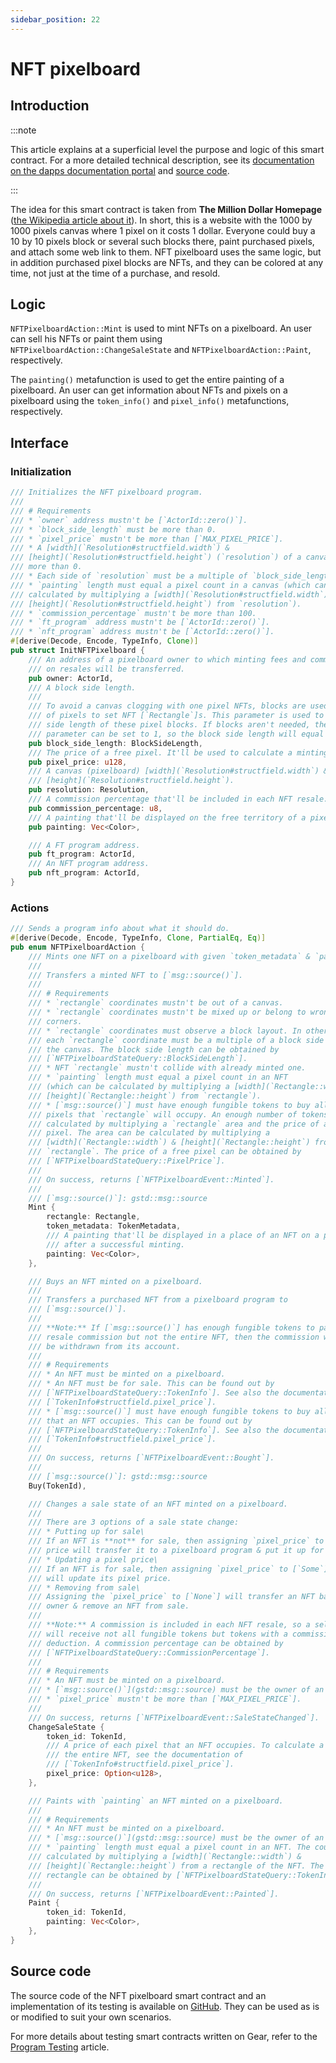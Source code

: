 ```yaml
---
sidebar_position: 22
---
```


# NFT pixelboard

## Introduction

:::note

This article explains at a superficial level the purpose and logic of this smart contract. For a more detailed technical description, see its [documentation on the dapps documentation portal](https://dapps.gear.rs/nft_pixelboard_io) and [source code](#source-code).

:::

The idea for this smart contract is taken from **The Million Dollar Homepage** ([the Wikipedia article about it](https://en.wikipedia.org/wiki/The_Million_Dollar_Homepage)). In short, this is a website with the 1000 by 1000 pixels canvas where 1 pixel on it costs 1 dollar. Everyone could buy a 10 by 10 pixels block or several such blocks there, paint purchased pixels, and attach some web link to them. NFT pixelboard uses the same logic, but in addition purchased pixel blocks are NFTs, and they can be colored at any time, not just at the time of a purchase, and resold.

## Logic

`NFTPixelboardAction::Mint` is used to mint NFTs on a pixelboard. An user can sell his NFTs or paint them using `NFTPixelboardAction::ChangeSaleState` and `NFTPixelboardAction::Paint`, respectively.

The `painting()` metafunction is used to get the entire painting of a pixelboard. An user can get information about NFTs and pixels on a pixelboard using the `token_info()` and `pixel_info()` metafunctions, respectively.

## Interface

### Initialization

```rust
/// Initializes the NFT pixelboard program.
///
/// # Requirements
/// * `owner` address mustn't be [`ActorId::zero()`].
/// * `block_side_length` must be more than 0.
/// * `pixel_price` mustn't be more than [`MAX_PIXEL_PRICE`].
/// * A [width](`Resolution#structfield.width`) &
/// [height](`Resolution#structfield.height`) (`resolution`) of a canvas must be
/// more than 0.
/// * Each side of `resolution` must be a multiple of `block_side_length`.
/// * `painting` length must equal a pixel count in a canvas (which can be
/// calculated by multiplying a [width](`Resolution#structfield.width`) &
/// [height](`Resolution#structfield.height`) from `resolution`).
/// * `commission_percentage` mustn't be more than 100.
/// * `ft_program` address mustn't be [`ActorId::zero()`].
/// * `nft_program` address mustn't be [`ActorId::zero()`].
#[derive(Decode, Encode, TypeInfo, Clone)]
pub struct InitNFTPixelboard {
    /// An address of a pixelboard owner to which minting fees and commissions
    /// on resales will be transferred.
    pub owner: ActorId,
    /// A block side length.
    ///
    /// To avoid a canvas clogging with one pixel NFTs, blocks are used instead
    /// of pixels to set NFT [`Rectangle`]s. This parameter is used to set a
    /// side length of these pixel blocks. If blocks aren't needed, then this
    /// parameter can be set to 1, so the block side length will equal a pixel.
    pub block_side_length: BlockSideLength,
    /// The price of a free pixel. It'll be used to calculate a minting price.
    pub pixel_price: u128,
    /// A canvas (pixelboard) [width](`Resolution#structfield.width`) &
    /// [height](`Resolution#structfield.height`).
    pub resolution: Resolution,
    /// A commission percentage that'll be included in each NFT resale.
    pub commission_percentage: u8,
    /// A painting that'll be displayed on the free territory of a pixelboard.
    pub painting: Vec<Color>,

    /// A FT program address.
    pub ft_program: ActorId,
    /// An NFT program address.
    pub nft_program: ActorId,
}
```

### Actions

```rust
/// Sends a program info about what it should do.
#[derive(Decode, Encode, TypeInfo, Clone, PartialEq, Eq)]
pub enum NFTPixelboardAction {
    /// Mints one NFT on a pixelboard with given `token_metadata` & `painting`.
    ///
    /// Transfers a minted NFT to [`msg::source()`].
    ///
    /// # Requirements
    /// * `rectangle` coordinates mustn't be out of a canvas.
    /// * `rectangle` coordinates mustn't be mixed up or belong to wrong
    /// corners.
    /// * `rectangle` coordinates must observe a block layout. In other words,
    /// each `rectangle` coordinate must be a multiple of a block side length in
    /// the canvas. The block side length can be obtained by
    /// [`NFTPixelboardStateQuery::BlockSideLength`].
    /// * NFT `rectangle` mustn't collide with already minted one.
    /// * `painting` length must equal a pixel count in an NFT
    /// (which can be calculated by multiplying a [width](`Rectangle::width`) &
    /// [height](`Rectangle::height`) from `rectangle`).
    /// * [`msg::source()`] must have enough fungible tokens to buy all free
    /// pixels that `rectangle` will occupy. An enough number of tokens can be
    /// calculated by multiplying a `rectangle` area and the price of a free
    /// pixel. The area can be calculated by multiplying a
    /// [width](`Rectangle::width`) & [height](`Rectangle::height`) from
    /// `rectangle`. The price of a free pixel can be obtained by
    /// [`NFTPixelboardStateQuery::PixelPrice`].
    ///
    /// On success, returns [`NFTPixelboardEvent::Minted`].
    ///
    /// [`msg::source()`]: gstd::msg::source
    Mint {
        rectangle: Rectangle,
        token_metadata: TokenMetadata,
        /// A painting that'll be displayed in a place of an NFT on a pixelboard
        /// after a successful minting.
        painting: Vec<Color>,
    },

    /// Buys an NFT minted on a pixelboard.
    ///
    /// Transfers a purchased NFT from a pixelboard program to
    /// [`msg::source()`].
    ///
    /// **Note:** If [`msg::source()`] has enough fungible tokens to pay a
    /// resale commission but not the entire NFT, then the commission will still
    /// be withdrawn from its account.
    ///
    /// # Requirements
    /// * An NFT must be minted on a pixelboard.
    /// * An NFT must be for sale. This can be found out by
    /// [`NFTPixelboardStateQuery::TokenInfo`]. See also the documentation of
    /// [`TokenInfo#structfield.pixel_price`].
    /// * [`msg::source()`] must have enough fungible tokens to buy all pixels
    /// that an NFT occupies. This can be found out by
    /// [`NFTPixelboardStateQuery::TokenInfo`]. See also the documentation of
    /// [`TokenInfo#structfield.pixel_price`].
    ///
    /// On success, returns [`NFTPixelboardEvent::Bought`].
    ///
    /// [`msg::source()`]: gstd::msg::source
    Buy(TokenId),

    /// Changes a sale state of an NFT minted on a pixelboard.
    ///
    /// There are 3 options of a sale state change:
    /// * Putting up for sale\
    /// If an NFT is **not** for sale, then assigning `pixel_price` to [`Some`]
    /// price will transfer it to a pixelboard program & put it up for sale.
    /// * Updating a pixel price\
    /// If an NFT is for sale, then assigning `pixel_price` to [`Some`] price
    /// will update its pixel price.
    /// * Removing from sale\
    /// Assigning the `pixel_price` to [`None`] will transfer an NFT back to its
    /// owner & remove an NFT from sale.
    ///
    /// **Note:** A commission is included in each NFT resale, so a seller
    /// will receive not all fungible tokens but tokens with a commission
    /// deduction. A commission percentage can be obtained by
    /// [`NFTPixelboardStateQuery::CommissionPercentage`].
    ///
    /// # Requirements
    /// * An NFT must be minted on a pixelboard.
    /// * [`msg::source()`](gstd::msg::source) must be the owner of an NFT.
    /// * `pixel_price` mustn't be more than [`MAX_PIXEL_PRICE`].
    ///
    /// On success, returns [`NFTPixelboardEvent::SaleStateChanged`].
    ChangeSaleState {
        token_id: TokenId,
        /// A price of each pixel that an NFT occupies. To calculate a price of
        /// the entire NFT, see the documentation of
        /// [`TokenInfo#structfield.pixel_price`].
        pixel_price: Option<u128>,
    },

    /// Paints with `painting` an NFT minted on a pixelboard.
    ///
    /// # Requirements
    /// * An NFT must be minted on a pixelboard.
    /// * [`msg::source()`](gstd::msg::source) must be the owner of an NFT.
    /// * `painting` length must equal a pixel count in an NFT. The count can be
    /// calculated by multiplying a [width](`Rectangle::width`) &
    /// [height](`Rectangle::height`) from a rectangle of the NFT. The NFT
    /// rectangle can be obtained by [`NFTPixelboardStateQuery::TokenInfo`].
    ///
    /// On success, returns [`NFTPixelboardEvent::Painted`].
    Paint {
        token_id: TokenId,
        painting: Vec<Color>,
    },
}
```

## Source code

The source code of the NFT pixelboard smart contract and an implementation of its testing is available on [GitHub](https://github.com/gear-dapps/nft-pixelboard). They can be used as is or modified to suit your own scenarios.

For more details about testing smart contracts written on Gear, refer to the [Program Testing](/docs/developing-contracts/testing) article.
